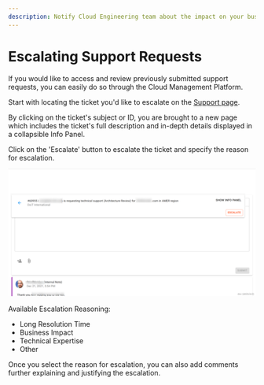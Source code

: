 ```yaml
---
description: Notify Cloud Engineering team about the impact on your business
---
```


# Escalating Support Requests

If you would like to access and review previously submitted support requests, you can easily do so through the Cloud Management Platform.

Start with locating the ticket you'd like to escalate on the [Support page](https://support.doit-intl.com).

By clicking on the ticket's subject or ID, you are brought to a new page which includes the ticket's full description and in-depth details displayed in a collapsible Info Panel.

Click on the 'Escalate' button to escalate the ticket and specify the reason for escalation.

![](../.gitbook/assets/escalate-1.png)

Available Escalation Reasoning:

* Long Resolution Time
* Business Impact
* Technical Expertise
* Other

Once you select the reason for escalation, you can also add comments further explaining and justifying the escalation.
